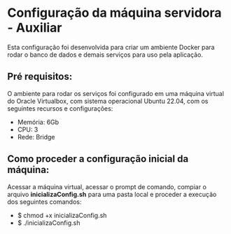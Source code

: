 # Configuração da máquina servidora - Auxiliar
Esta configuração foi desenvolvida para criar um ambiente Docker para rodar o banco de dados e demais serviços para uso pela aplicação.

## Pré requisitos:
O ambiente para rodar os serviços foi configurado em uma máquina virtual do Oracle Virtualbox, com sistema operacional Ubuntu 22.04, com os seguintes recursos e configurações:
* Memória: 6Gb
* CPU: 3
* Rede: Bridge

## Como proceder a configuração inicial da máquina:
Acessar a máquina virtual, acessar o prompt de comando, compiar o arquivo **inicializaConfig.sh** para uma pasta local e proceder a execução dos seguintes comandos:
* $ chmod +x inicializaConfig.sh
* $ ./inicializaConfig.sh
